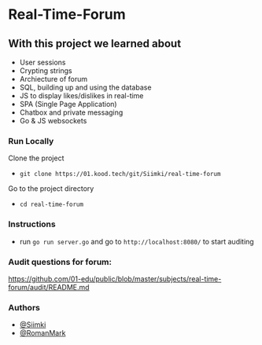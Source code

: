# Real-Time-Forum

## With this project we learned about

- User sessions
- Crypting strings
- Archiecture of forum
- SQL, building up and using the database
- JS to display likes/dislikes in real-time
- SPA (Single Page Application)
- Chatbox and private messaging
- Go & JS websockets

### Run Locally

Clone the project

- `git clone https://01.kood.tech/git/Siimki/real-time-forum`

Go to the project directory

- `cd real-time-forum`

### Instructions

- run `go run server.go` and go to `http://localhost:8080/` to start auditing

### Audit questions for forum:

https://github.com/01-edu/public/blob/master/subjects/real-time-forum/audit/README.md

### Authors

- [@Siimki](https://01.kood.tech/git/Siimki)
- [@RomanMark](https://01.kood.tech/git/RomaMarkilov)
